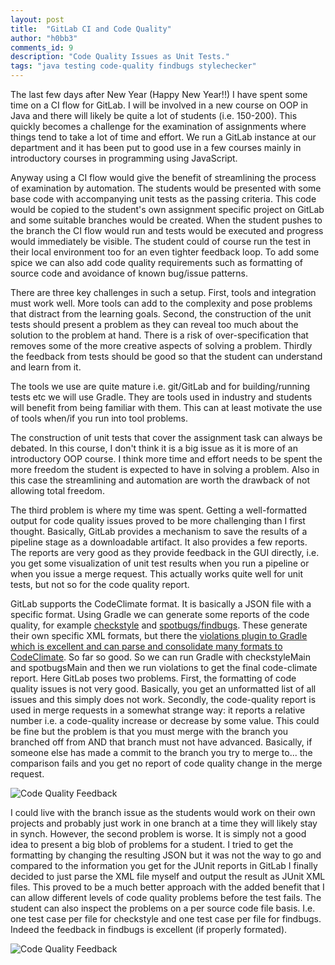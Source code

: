 ```yaml
---
layout: post
title:  "GitLab CI and Code Quality"
author: "h0bb3"
comments_id: 9
description: "Code Quality Issues as Unit Tests."
tags: "java testing code-quality findbugs stylechecker"
---
```

The last few days after New Year (Happy New Year!!) I have spent some time on a CI flow for GitLab. I will be involved in a new course on OOP in Java and there will likely be quite a lot of students (i.e. 150-200). This quickly becomes a challenge for the examination of assignments where things tend to take a lot of time and effort. We run a GitLab instance at our department and it has been put to good use in a few courses mainly in introductory courses in programming using JavaScript.

Anyway using a CI flow would give the benefit of streamlining the process of examination by automation. The students would be presented with some base code with accompanying unit tests as the passing criteria. This code would be copied to the student's own assignment specific project on GitLab and some suitable branches would be created. When the student pushes to the branch the CI flow would run and tests would be executed and progress would immediately be visible. The student could of course run the test in their local environment too for an even tighter feedback loop. To add some spice we can also add code quality requirements such as formatting of source code and avoidance of known bug/issue patterns.

There are three key challenges in such a setup. First, tools and integration must work well. More tools can add to the complexity and pose problems that distract from the learning goals. Second, the construction of the unit tests should present a problem as they can reveal too much about the solution to the problem at hand. There is a risk of over-specification that removes some of the more creative aspects of solving a problem. Thirdly the feedback from tests should be good so that the student can understand and learn from it.

The tools we use are quite mature i.e. git/GitLab and for building/running tests etc we will use Gradle. They are tools used in industry and students will benefit from being familiar with them. This can at least motivate the use of tools when/if you run into tool problems.

The construction of unit tests that cover the assignment task can always be debated. In this course, I don't think it is a big issue as it is more of an introductory OOP course. I think more time and effort needs to be spent the more freedom the student is expected to have in solving a problem. Also in this case the streamlining and automation are worth the drawback of not allowing total freedom.

The third problem is where my time was spent. Getting a well-formatted output for code quality issues proved to be more challenging than I first thought. Basically, GitLab provides a mechanism to save the results of a pipeline stage as a downloadable artifact. It also provides a few reports. The reports are very good as they provide feedback in the GUI directly, i.e. you get some visualization of unit test results when you run a pipeline or when you issue a merge request. This actually works quite well for unit tests, but not so for the code quality report.

GitLab supports the CodeClimate format. It is basically a JSON file with a specific format. Using Gradle we can generate some reports of the code quality, for example [checkstyle](https://docs.gradle.org/current/userguide/checkstyle_plugin.html) and [spotbugs/findbugs](https://spotbugs.readthedocs.io/en/stable/gradle.html). These generate their own specific XML formats, but there the [violations plugin to Gradle which is excellent and can parse and consolidate many formats to CodeClimate](https://github.com/tomasbjerre/violations-gradle-plugin). So far so good. So we can run Gradle with checkstyleMain and spotbugsMain and then we run violations to get the final code-climate report.
Here GitLab poses two problems. First, the formatting of code quality issues is not very good. Basically, you get an unformatted list of all issues and this simply does not work. Secondly, the code-quality report is used in merge requests in a somewhat strange way: it reports a relative number i.e. a code-quality increase or decrease by some value. This could be fine but the problem is that you must merge with the branch you branched off from AND that branch must not have advanced. Basically, if someone else has made a commit to the branch you try to merge to... the comparison fails and you get no report of code quality change in the merge request.

![Code Quality Feedback](https://github.com/tobias-dv-lnu/log/raw/main/docs/_posts/img/2021-01-03/codequality.png)

I could live with the branch issue as the students would work on their own projects and probably just work in one branch at a time they will likely stay in synch. However, the second problem is worse. It is simply not a good idea to present a big blob of problems for a student. I tried to get the formatting by changing the resulting JSON but it was not the way to go and compared to the information you get for the JUnit reports in GitLab I finally decided to just parse the XML file myself and output the result as JUnit XML files. This proved to be a much better approach with the added benefit that I can allow different levels of code quality problems before the test fails. The student can also inspect the problems on a per source code file basis. I.e. one test case per file for checkstyle and one test case per file for findbugs. Indeed the feedback in findbugs is excellent (if properly formated).

![Code Quality Feedback](https://github.com/tobias-dv-lnu/log/raw/main/docs/_posts/img/2021-01-03/findbugs.png)

